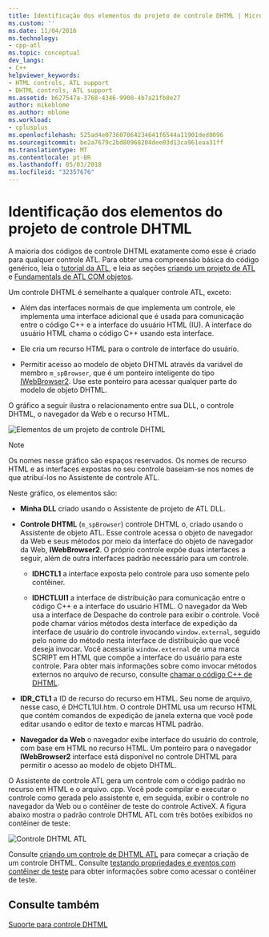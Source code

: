 ```yaml
---
title: Identificação dos elementos do projeto de controle DHTML | Microsoft Docs
ms.custom: ''
ms.date: 11/04/2016
ms.technology:
- cpp-atl
ms.topic: conceptual
dev_langs:
- C++
helpviewer_keywords:
- HTML controls, ATL support
- DHTML controls, ATL support
ms.assetid: b627547a-3768-4346-9900-4b7a21fb8e27
author: mikeblome
ms.author: mblome
ms.workload:
- cplusplus
ms.openlocfilehash: 525ad4e073607064234641f6544a11901ded0096
ms.sourcegitcommit: be2a7679c2bd80968204dee03d13ca961eaa31ff
ms.translationtype: MT
ms.contentlocale: pt-BR
ms.lasthandoff: 05/03/2018
ms.locfileid: "32357676"
---
```

# <a name="identifying-the-elements-of-the-dhtml-control-project"></a>Identificação dos elementos do projeto de controle DHTML
A maioria dos códigos de controle DHTML exatamente como esse é criado para qualquer controle ATL. Para obter uma compreensão básica do código genérico, leia o [tutorial da ATL](../atl/active-template-library-atl-tutorial.md), e leia as seções [criando um projeto de ATL](../atl/reference/creating-an-atl-project.md) e [Fundamentals de ATL COM objetos](../atl/fundamentals-of-atl-com-objects.md).  
  
 Um controle DHTML é semelhante a qualquer controle ATL, exceto:  
  
-   Além das interfaces normais de que implementa um controle, ele implementa uma interface adicional que é usada para comunicação entre o código C++ e a interface do usuário HTML (IU). A interface do usuário HTML chama o código C++ usando esta interface.  
  
-   Ele cria um recurso HTML para o controle de interface do usuário.  
  
-   Permitir acesso ao modelo de objeto DHTML através da variável de membro `m_spBrowser`, que é um ponteiro inteligente do tipo [IWebBrowser2](https://msdn.microsoft.com/library/aa752127.aspx). Use este ponteiro para acessar qualquer parte do modelo de objeto DHTML.  
  
 O gráfico a seguir ilustra o relacionamento entre sua DLL, o controle DHTML, o navegador da Web e o recurso HTML.  
  
 ![Elementos de um projeto de controle DHTML](../atl/media/vc52en1.gif "vc52en1")  
  
> [!NOTE]
>  Os nomes nesse gráfico são espaços reservados. Os nomes de recurso HTML e as interfaces expostas no seu controle baseiam-se nos nomes de que atribuí-los no Assistente de controle ATL.  
  
 Neste gráfico, os elementos são:  
  
-   **Minha DLL** criado usando o Assistente de projeto de ATL DLL.  
  
-   **Controle DHTML** (`m_spBrowser`) controle DHTML o, criado usando o Assistente de objeto ATL. Esse controle acessa o objeto de navegador da Web e seus métodos por meio da interface do objeto de navegador da Web, **IWebBrowser2**. O próprio controle expõe duas interfaces a seguir, além de outra interfaces padrão necessário para um controle.  
  
    -   **IDHCTL1** a interface exposta pelo controle para uso somente pelo contêiner.  
  
    -   **IDHCTLUI1** a interface de distribuição para comunicação entre o código C++ e a interface do usuário HTML. O navegador da Web usa a interface de Despache do controle para exibir o controle. Você pode chamar vários métodos desta interface de expedição da interface de usuário do controle invocando `window.external`, seguido pelo nome do método nesta interface de distribuição que você deseja invocar. Você acessaria `window.external` de uma marca SCRIPT em HTML que compõe a interface do usuário para este controle. Para obter mais informações sobre como invocar métodos externos no arquivo de recurso, consulte [chamar o código C++ de DHTML](../atl/calling-cpp-code-from-dhtml.md).  
  
-   **IDR_CTL1** a ID de recurso do recurso em HTML. Seu nome de arquivo, nesse caso, é DHCTL1UI.htm. O controle DHTML usa um recurso HTML que contém comandos de expedição de janela externa que você pode editar usando o editor de texto e marcas HTML padrão.  
  
-   **Navegador da Web** o navegador exibe interface do usuário do controle, com base em HTML no recurso HTML. Um ponteiro para o navegador **IWebBrowser2** interface está disponível no controle DHTML para permitir o acesso ao modelo de objeto DHTML.  
  
 O Assistente de controle ATL gera um controle com o código padrão no recurso em HTML e o arquivo. cpp. Você pode compilar e executar o controle como gerada pelo assistente e, em seguida, exibir o controle no navegador da Web ou o contêiner de teste do controle ActiveX. A figura abaixo mostra o padrão controle DHTML ATL com três botões exibidos no contêiner de teste:  
  
 ![Controle DHTML ATL](../atl/media/vc52en2.gif "vc52en2")  
  
 Consulte [criando um controle de DHTML ATL](../atl/creating-an-atl-dhtml-control.md) para começar a criação de um controle DHTML. Consulte [testando propriedades e eventos com contêiner de teste](../mfc/testing-properties-and-events-with-test-container.md) para obter informações sobre como acessar o contêiner de teste.  
  
## <a name="see-also"></a>Consulte também  
 [Suporte para controle DHTML](../atl/atl-support-for-dhtml-controls.md)

